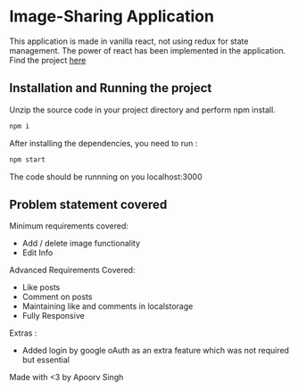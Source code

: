 # Image-Sharing Application

This application is made in vanilla react, not using redux for state management. The power of react has been implemented in the application. Find the project [here](https://image-sharing-observe-ai.herokuapp.com)

## Installation and Running the project

Unzip the source code in your project directory and perform npm install.

```bash
npm i
```

After installing the dependencies, you need to run :

```bash
npm start
```

The code should be runnning on you localhost:3000

## Problem statement covered

Minimum requirements covered:

- Add / delete image functionality
- Edit Info

Advanced Requirements Covered:

- Like posts
- Comment on posts
- Maintaining like and comments in localstorage
- Fully Responsive

Extras :

- Added login by google oAuth as an extra feature which was not required but essential

Made with <3 by Apoorv Singh
